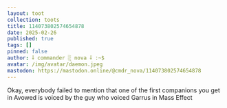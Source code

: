 ```yaml
---
layout: toot
collection: toots
title: 114073802574654878
date: 2025-02-26
published: true
tags: []
pinned: false
author: ⸸ commander ░ nova ⸸ :~$
avatar: /img/avatar/daemon.jpeg
mastodon: https://mastodon.online/@cmdr_nova/114073802574654878
---
```


Okay, everybody failed to mention that one of the first companions you get in Avowed is voiced by the guy who voiced Garrus in Mass Effect
